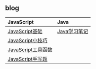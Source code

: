 ## blog

| JavaScript                                                   | Java                                                         |
| :----------------------------------------------------------- | :----------------------------------------------------------- |
| [JavaScript基础](https://github.com/Cap0uPasCap/blog/blob/main/JavaScript.md) | [Java学习笔记](https://github.com/Cap0uPasCap/blog/blob/main/Java.md) |
| [JavaScript小技巧](https://github.com/Cap0uPasCap/blog/issues/1) |                                                              |
| [JavaScript工具函数](https://github.com/Cap0uPasCap/blog/issues/2) |                                                              |
| [JavaScript手写题](https://github.com/Cap0uPasCap/blog/issues/2) |                                                              |
